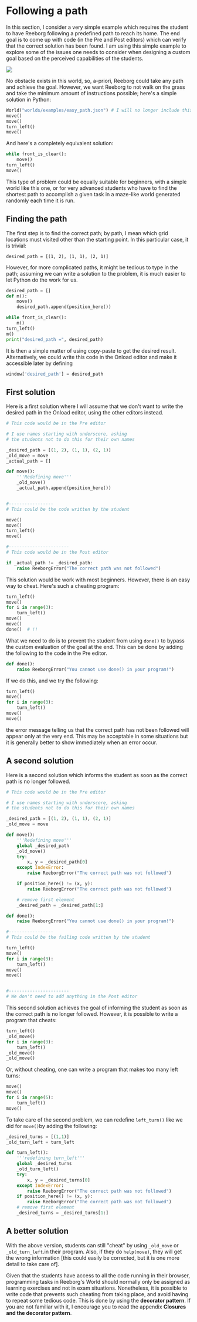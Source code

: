# Following a path

In this section, I consider a very simple example which requires the student to have Reeborg following a predefined path to reach its home. The end goal is to come up with code \(in the Pre and Post editors\) which can verify that the correct solution has been found. I am using this simple example to explore some of the issues one needs to consider when designing a custom goal based on the perceived capabilities of the students.

![](/assets/easy_path.png)

No obstacle exists in this world, so, a-priori, Reeborg could take any path and achieve the goal. However, we want Reeborg to not walk on the grass and take the minimum amount of instructions possible; here's a simple solution in Python:

```py
World("worlds/examples/easy_path.json") # I will no longer include this line below
move()
move()
turn_left()
move()
```

And here's a completely equivalent solution:

```py
while front_is_clear():
    move()
turn_left()
move()
```

This type of problem could be equally suitable for beginners, with a simple world like this one, or for very advanced students who have to find the shortest path to accomplish a given task in a maze-like world generated randomly each time it is run.

## Finding the path

The first step is to find the correct path; by path, I mean which grid locations must visited other than the starting point.  In this particular case, it is trivial:

```
desired_path = [(1, 2), (1, 1), (2, 1)]
```

However, for more complicated paths, it might be tedious to type in the path; assuming we can write a solution to the problem, it is much easier to let Python do the work for us.

```py
desired_path = []
def m():
    move()
    desired_path.append(position_here())

while front_is_clear():
    m()
turn_left()
m()
print("desired_path =", desired_path)
```

It is then a simple matter of using copy-paste to get the desired result.  Alternatively, we could write this code in the Onload editor and make it accessible later by defining

```py
window['desired_path'] = desired_path
```

## First solution

Here is a first solution where I will assume that we don't want to write the desired path in the Onload editor, using the other editors instead.

```py
# This code would be in the Pre editor

# I use names starting with underscore, asking
# the students not to do this for their own names

_desired_path = [(1, 2), (1, 1), (2, 1)]
_old_move = move
_actual_path = []

def move():
    '''Redefining move'''
    _old_move()
    _actual_path.append(position_here())


#-----------------
# This could be the code written by the student

move()
move()
turn_left()
move()

#-----------------------
# This code would be in the Post editor

if _actual_path != _desired_path:
    raise ReeborgError("The correct path was not followed")
```

This solution would be work with most beginners.  However, there is an easy way to cheat.  Here's such a cheating program:

```py
turn_left()
move()
for i in range(3):
    turn_left()
move()
move()
done()  # !!
```

What we need to do is to prevent the student from using `done()` to bypass the custom evaluation of the goal at the end. This can be done by adding the following to the code in the Pre editor.

```py
def done():
    raise ReeborgError("You cannot use done() in your program!")
```

If we do this, and we try the following:

```py
turn_left()
move()
for i in range(3):
    turn_left()
move()
move()
```

the error message telling us that the correct path has not been followed will appear only at the very end. This may be acceptable in some situations but it is generally better to show immediately when an error occur.

## A second solution

Here is a second solution which informs the student as soon as the correct path is no longer followed.

```py
# This code would be in the Pre editor

# I use names starting with underscore, asking
# the students not to do this for their own names

_desired_path = [(1, 2), (1, 1), (2, 1)]
_old_move = move

def move():
    '''Redefining move'''
    global _desired_path
    _old_move()
    try:
        x, y = _desired_path[0]
    except IndexError:
        raise ReeborgError("The correct path was not followed")

    if position_here() != (x, y):
        raise ReeborgError("The correct path was not followed")

    # remove first element
    _desired_path = _desired_path[1:]

def done():
    raise ReeborgError("You cannot use done() in your program!")

#-----------------
# This could be the failing code written by the student

turn_left()
move()
for i in range(3):
    turn_left()
move()
move()


#-----------------------
# We don't need to add anything in the Post editor
```

This second solution achieves the goal of informing the student as soon as the correct path is no longer followed. However, it is possible to write a program that cheats:

```py
turn_left()
_old_move()
for i in range(3):
    turn_left()
_old_move()
_old_move()
```

Or, without cheating, one can write a program that makes too many left turns:

```py
move()
move()
for i in range(5):
    turn_left()
move()
```

To take care of the second problem, we can redefine `left_turn()` like we did for `move()`by adding the following:

```py
_desired_turns = [(1,1)]
_old_turn_left = turn_left

def turn_left():
    '''redefining turn_left'''
    global _desired_turns
    _old_turn_left()
    try:
        x, y = _desired_turns[0]
    except IndexError:
        raise ReeborgError("The correct path was not followed")
    if position_here() != (x, y):
        raise ReeborgError("The correct path was not followed")
    # remove first element
    _desired_turns = _desired_turns[1:]
```

## A better solution

With the above version, students can still "cheat" by using `_old_move` or `_old_turn_left`.in their program.  Also, if they do `help(move)`, they will get the wrong information \[this could easily be corrected, but it is one more detail to take care of\].

Given that the students have access to all the code running in their browser, programming tasks in Reeborg's World should normally only be assigned as learning exercises and not in exam situations. Nonetheless, it is possible to write code that prevents such cheating from taking place, and avoid having to repeat some tedious code. This is done by using the **decorator pattern**.  If you are not familiar with it, I encourage you to read the appendix **Closures and the decorator pattern**.

